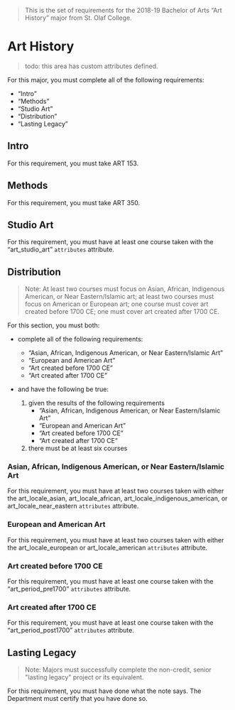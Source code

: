 > This is the set of requirements for the 2018-19 Bachelor of Arts “Art History” major from St. Olaf College.

# Art History
> todo: this area has custom attributes defined.

For this major, you must complete all of the following requirements:

- “Intro”
- “Methods”
- “Studio Art”
- “Distribution”
- “Lasting Legacy”

## Intro
For this requirement, you must take ART 153.


## Methods
For this requirement, you must take ART 350.


## Studio Art
For this requirement, you must have at least one course taken with the “art_studio_art” `attributes` attribute.


## Distribution
> Note: At least two courses must focus on Asian, African, Indigenous American, or Near Eastern/Islamic art; at least two courses must focus on American or European art; one course must cover art created before 1700 CE; one must cover art created after 1700 CE.

For this section, you must both:

- complete all of the following requirements:
    - “Asian, African, Indigenous American, or Near Eastern/Islamic Art”
    - “European and American Art”
    - “Art created before 1700 CE”
    - “Art created after 1700 CE”

- and have the following be true:
    1. given the results of the following requirements
        - “Asian, African, Indigenous American, or Near Eastern/Islamic Art”
        - “European and American Art”
        - “Art created before 1700 CE”
        - “Art created after 1700 CE”
    2. there must be at least six courses

### Asian, African, Indigenous American, or Near Eastern/Islamic Art
For this requirement, you must have at least two courses taken with either the art_locale_asian, art_locale_african, art_locale_indigenous_american, or art_locale_near_eastern `attributes` attribute.

### European and American Art
For this requirement, you must have at least two courses taken with either the art_locale_european or art_locale_american `attributes` attribute.

### Art created before 1700 CE
For this requirement, you must have at least one course taken with the “art_period_pre1700” `attributes` attribute.

### Art created after 1700 CE
For this requirement, you must have at least one course taken with the “art_period_post1700” `attributes` attribute.


## Lasting Legacy
> Note: Majors must successfully complete the non-credit, senior "lasting legacy" project or its equivalent.

For this requirement, you must have done what the note says. The Department must certify that you have done so.


